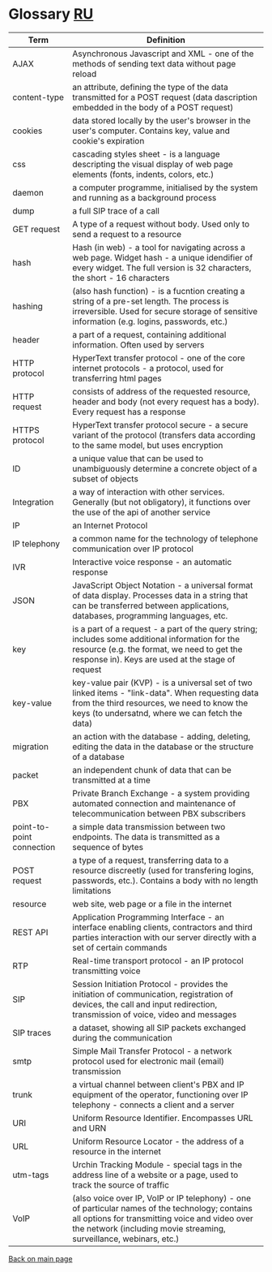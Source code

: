 # Glossary  [RU](/glossary_ru.md)

|**Term** | **Definition** |
|--|--|
|AJAX|Asynchronous Javascript and XML - one of the methods of sending text data without page reload|
|content-type|an attribute, defining the type of the data transmitted for a POST request (data dascription embedded in the body of a POST request)|
|cookies|data stored locally by the user's browser in the user's computer. Contains key, value and cookie's expiration|
|css|cascading styles sheet - is a language descripting the visual display of web page elements (fonts, indents, colors, etc.)|
|daemon|a computer programme, initialised by the system and running as a background process|
|dump|a full SIP trace of a call|
|GET request|A type of a request without body. Used only to send a request to a resource|
|hash|Hash (in web) - a tool for navigating across a web page. Widget hash - a unique idendifier of every widget. The full version is 32 characters, the short - 16 characters|
|hashing|(also hash function) - is a fucntion creating a string of a pre-set length. The process is irreversible. Used for secure storage of sensitive information (e.g. logins, passwords, etc.)|
|header|a part of a request, containing additional information. Often used by servers|
|HTTP protocol|HyperText transfer protocol - one of the core internet protocols - a protocol, used for transferring html pages|
|HTTP request|consists of address of the requested resource, header and body (not every request has a body). Every request has a response|
|HTTPS protocol|HyperText transfer protocol secure - a secure variant of the protocol (transfers data according to the same model, but uses encryption|
|ID|a unique value that can be used to unambiguously determine a concrete object of a subset of objects|
|Integration|a way of interaction with other services. Generally (but not obligatory), it functions over the use of the api of another service|
|IP|an Internet Protocol|
|IP telephony|a common name for the technology of telephone communication over IP protocol|
|IVR|Interactive voice response - an automatic response|
|JSON|JavaScript Object Notation - a universal format of data display. Processes data in a string that can be transferred between applications, databases, programming languages, etc.|
|key|is a part of a request - a part of the query string; includes some additional information for the resource (e.g. the format, we need to get the response in). Keys are used at the stage of request|
|key-value|key-value pair (KVP) - is a universal set of two linked items - "link-data". When requesting data from the third resources, we need to know the keys (to undersatnd, where we can fetch the data)|
|migration|an action with the database - adding, deleting, editing the data in the database or the structure of a database|
|packet|an independent chunk of data that can be transmitted at a time|
|PBX|Private Branch Exchange - a system providing automated connection and maintenance of telecommunication between PBX subscribers|
|point-to-point connection|a simple data transmission between two endpoints. The data is transmitted as a sequence of bytes|
|POST request|a type of a request, transferring data to a resource discreetly (used for transfering logins, passwords, etc.). Contains a body with no length limitations|
|resource|web site, web page or a file in the internet|
|REST API|Application Programming Interface - an interface enabling clients, contractors and third parties interaction with our server directly with a set of certain commands|
|RTP|Real-time transport protocol - an IP protocol transmitting voice|
|SIP|Session Initiation Protocol - provides the initiation of communication, registration of devices, the call and input redirection, transmission of voice, video and messages|
|SIP traces|a dataset, showing all SIP packets exchanged during the communication|
|smtp|Simple Mail Transfer Protocol - a network protocol used for electronic mail (email) transmission|
|trunk|a virtual channel between client's PBX and IP equipment of the operator, functioning over IP telephony - connects a client and a server|
|URI|Uniform Resource Identifier. Encompasses URL and URN|
|URL|Uniform Resource Locator - the address of a resource in the internet|
|utm-tags|Urchin Tracking Module - special tags in the address line of a website or a page, used to track the source of traffic|
|VoIP|(also voice over IP, VoIP or IP telephony) - one of particular names of the technology; contains all options for transmitting voice and video over the network (including movie streaming, surveillance, webinars, etc.)|

[Back on main page](/README.md#documentation)
